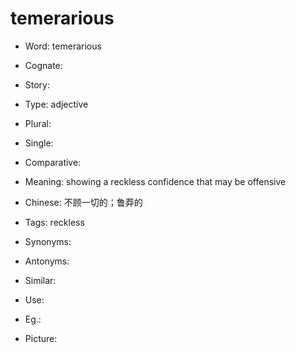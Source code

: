 # temerarious

- Word: temerarious
- Cognate: 
- Story: 

- Type: adjective
- Plural: 
- Single: 
- Comparative: 
- Meaning: showing a reckless confidence that may be offensive
- Chinese: 不顾一切的；鲁莽的
- Tags: reckless
- Synonyms: 
- Antonyms: 
- Similar: 
- Use: 
- Eg.: 
- Picture: 


